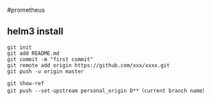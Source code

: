#prometheus

## helm3 install

```
git init
git add README.md
git commit -m "first commit"
git remote add origin https://github.com/xxx/xxxx.git
git push -u origin master

git show-ref
git push --set-upstream personal_origin D**（current branch name）
```